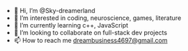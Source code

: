 - 👋 Hi, I’m @Sky-dreamerland
- 👀 I’m interested in coding, neuroscience, games, literature
- 🌱 I’m currently learning c++, JavaScript
- 💞️ I’m looking to collaborate on full-stack dev projects
- 📫 How to reach me dreambusiness4697@gmail.com

<!---
Sky-dreamerland/Sky-dreamerland is a ✨ special ✨ repository because its `README.md` (this file) appears on your GitHub profile.
You can click the Preview link to take a look at your changes.
--->

